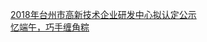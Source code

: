   
[2018年台州市高新技术企业研发中心拟认定公示](http://www.dianyue.me/archives/376/m6s9s744wb76pr6j/)  
[忆端午，巧手缠角粽](http://www.dianyue.me/archives/920/v3hdpvfhsjjv61vp/)